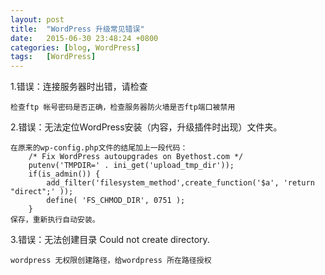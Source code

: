 ```yaml
---
layout: post
title:  "WordPress 升级常见错误"
date:   2015-06-30 23:48:24 +0800
categories: [blog, WordPress]
tags:	[WordPress]
---
```

<!--2015-06-30-WordPress 升级常见错误-->

1.错误：连接服务器时出错，请检查

    检查ftp 帐号密码是否正确，检查服务器防火墙是否ftp端口被禁用 

2.错误：无法定位WordPress安装（内容，升级插件时出现）文件夹。     

```
在原来的wp-config.php文件的结尾加上一段代码：
    /* Fix WordPress autoupgrades on Byethost.com */
    putenv('TMPDIR=' . ini_get('upload_tmp_dir'));
    if(is_admin()) {
        add_filter('filesystem_method',create_function('$a', 'return "direct";' ));
        define( 'FS_CHMOD_DIR', 0751 );
    }
保存，重新执行自动安装。
```

3.错误：无法创建目录 Could not create directory. 

    wordpress 无权限创建路径，给wordpress 所在路径授权



